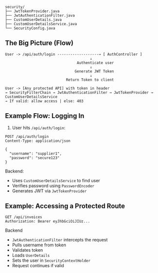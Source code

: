 ```pgsql
security/
├── JwtTokenProvider.java
├── JwtAuthenticationFilter.java
├── CustomUserDetails.java
├── CustomUserDetailsService.java
└── SecurityConfig.java
```

## The Big Picture (Flow)

```plaintext
User -> /api/auth/login -------------------→ [ AuthController ]
                                       ↓
                                 Authenticate user
                                       ↓
                                Generate JWT Token
                                       ↓
                            Return Token to client

User -> [Any protected API] with token in header
→ SecurityFilterChain → JwtAuthenticationFilter → JwtTokenProvider → CustomUserDetailsService
→ If valid: allow access | else: 403
```

## Example Flow: Logging In

1. User hits `/api/auth/login`:

```http request
POST /api/auth/login
Content-Type: application/json

{
  "username": "supplier1",
  "password": "secure123"
}
```

Backend:

- Uses `CustomUserDetailsService` to find user
- Verifies password using `PasswordEncoder`
- Generates JWT via `JwtTokenProvider`

## Example: Accessing a Protected Route

```http request
GET /api/invoices
Authorization: Bearer eyJhbGciOiJIUz...
```

Backend

- `JwtAuthenticationFilter` intercepts the request
- Pulls username from token
- Validates token
- Loads `UserDetails`
- Sets the user in `SecurityContextHolder`
- Request continues if valid